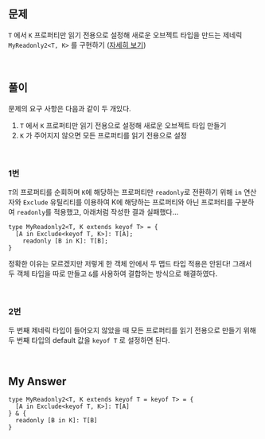 ## 문제

`T` 에서 `K` 프로퍼티만 읽기 전용으로 설정해 새로운 오브젝트 타입을 만드는 제네릭 `MyReadonly2<T, K>` 를 구현하기 ([자세히 보기](https://github.com/type-challenges/type-challenges/blob/main/questions/00008-medium-readonly-2/README.ko.md))

<br>

## 풀이

문제의 요구 사항은 다음과 같이 두 개있다.

1. `T` 에서 `K` 프로퍼티만 읽기 전용으로 설정해 새로운 오브젝트 타입 만들기
2. `K` 가 주어지지 않으면 모든 프로퍼티를 읽기 전용으로 설정

<br>

### 1번

`T`의 프로퍼티를 순회하며 `K`에 해당하는 프로퍼티만 `readonly`로 전환하기 위해 `in` 연산자와 `Exclude` 유틸리티를 이용하여 K에 해당하는 프로퍼티와 아닌 프로퍼티를 구분하여 `readonly`를 적용했고, 아래처럼 작성한 결과 실패했다…

```tsx
type MyReadonly2<T, K extends keyof T> = {
  [A in Exclude<keyof T, K>]: T[A];
	readonly [B in K]: T[B];
}
```

정확한 이유는 모르겠지만 저렇게 한 객체 안에서 두 맵드 타입 적용은 안된다! 그래서 두 객체 타입을 따로 만들고 `&`를 사용하여 결합하는 방식으로 해결하였다.

<br>

### 2번

두 번째 제네릭 타입이 들어오지 않았을 때 모든 프로퍼티를 읽기 전용으로 만들기 위해 두 번째 타입의 default 값을 `keyof T` 로 설정하면 된다.

<br>

## My Answer

```tsx
type MyReadonly2<T, K extends keyof T = keyof T> = {
  [A in Exclude<keyof T, K>]: T[A]
} & {
  readonly [B in K]: T[B]
}
```
